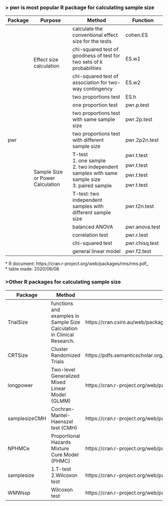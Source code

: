 ### > pwr is most popular R package for calculating sample size
<table>
    <thead>
        <tr>
            <th>Package</th>
            <th>Purpose</th>
            <th>Method</th>
            <th>Function</th>
        </tr>
    </thead>
    <tbody>
        <tr>
            <td rowspan=16>pwr</td>
            <td rowspan=4>Effect size calculation</td>
            <td>calculate the conventional effect size for the tests</td>
            <td>cohen.ES</td>
        </tr>
        <tr>
            <td>chi-squared test of goodness of test for two sets of k probabilities</td>
            <td>ES.w1</td>
        </tr>
        <tr>
            <td>chi-squared test of association for two-way contingency</td>
            <td>ES.w2</td>
        </tr>
        <tr>
            <td>two proportions test</td>
            <td>ES.h</td>
        </tr>
        <tr>
            <td rowspan=12>Sample Size or Power Calculation</td>
            <td>one proportion test</td>
            <td>pwr.p.test</td>
        </tr>
        <tr>
            <td>two proportions test with same sample size</td>
            <td>pwr.2p.test</td>
        </tr>
        <tr>
            <td>two proportions test with different sample size</td>
            <td>pwr.2p2n.test</td>
        </tr>
        <tr>
            <td rowspan=4><span>T-test</span> <br/>
            <span>1. one sample</span> <br/>
            <span>2. two independent samples with same sample size</span> <br/>
            <span>3. paired sample</span></td>
            <td>pwr.t.test</td>
        </tr>
        <tr><td>pwr.t.test</td></tr>
        <tr><td>pwr.t.test</td></tr>
        <tr><td>pwr.t.test</td></tr>
        <tr>
            <td>T-test: two independent samples with different sample size</td>
            <td>pwr.t2n.test</td>
        </tr>
        <tr>
            <td>balanced ANOVA</td>
            <td>pwr.anova.test</td>
        </tr>
        <tr>
            <td>correlation test </td>
            <td>pwr.r.test</td>
        </tr>
        <tr>
            <td>chi-squared test</td>
            <td>pwr.chisq.test</td>
        </tr>
        <tr>
            <td>general linear model </td>
            <td>pwr.f2.test</td>
        </tr>
    </tbody>
</table>
* R document: https://cran.r-project.org/web/packages/rms/rms.pdf_
<br/>
* table made: 2020/06/08

<h/>

### >Other R packages for calculating sample size 
<table>
    <thead>
        <tr>
            <th>Package</th>
            <th>Method</th>
            <th>R document</th>
        </tr>
    </thead>
    <tbody>
        <tr>
            <td>TrialSize</td>
            <td>functions and examples in Sample Size Calculation in Clinical Research.</td>
            <td href='https://cran.csiro.au/web/packages/TrialSize/TrialSize.pdf'>https://cran.csiro.au/web/packages/TrialSize/TrialSize.pdf</td>
        </tr> 
        <tr>
            <td>CRTSize</td>
            <td>Cluster Randomized Trials</td>
            <td href='https://pdfs.semanticscholar.org/eee2/ccd3c522b74898ebb2d5dabaffbe56fd40f3.pdf'>https://pdfs.semanticscholar.org/eee2/ccd3c522b74898ebb2d5dabaffbe56fd40f3.pdf</td>
        </tr> 
        <tr>
            <td>longpower</td>
            <td>Two-level Generalized Mixed Linear Model (GLMM)</td>
            <td href='https://cran.r-project.org/web/packages/longpower/longpower.pdf'>https://cran.r-project.org/web/packages/longpower/longpower.pdf</td>
        </tr> 
        <tr>
            <td>samplesizeCMH</td>
            <td>Cochran-Mantel-Haenszel test (CMH)</td>
            <td href='https://cran.r-project.org/web/packages/samplesizeCMH/samplesizeCMH.pdf'>https://cran.r-project.org/web/packages/samplesizeCMH/samplesizeCMH.pdf</td>
        </tr> 
        <tr>
            <td>NPHMCe</td>
            <td>Proportional Hazards Mixture Cure Model (PHMC) </td>
            <td href='https://cran.r-project.org/web/packages/NPHMC/NPHMC.pdf'>https://cran.r-project.org/web/packages/NPHMC/NPHMC.pdf</td>
        </tr> 
        <tr>
            <td>samplesize</td>
            <td><span>1.T-test</span> <br/>
                <span>2.Wilcoxon test</span> <br/></td>
            <td href='https://cran.r-project.org/web/packages/samplesize/samplesize.pdf'>https://cran.r-project.org/web/packages/samplesize/samplesize.pdf</td>
        </tr> 
        <tr>
            <td>WMWssp</td>
            <td>Wilcoxon test</td>
            <td href='https://cran.r-project.org/web/packages/WMWssp/WMWssp.pdf'>https://cran.r-project.org/web/packages/WMWssp/WMWssp.pdf</td>
        </tr> 
    </tbody>
</table>
